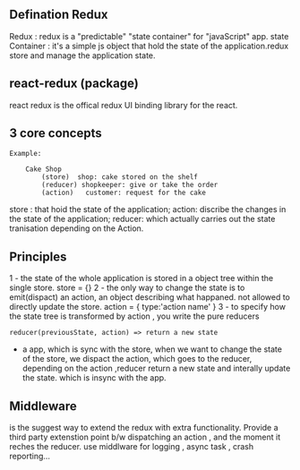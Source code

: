 ## Defination Redux
Redux : redux is a "predictable" "state container" for "javaScript" app.
        state Container : it's a simple js object that hold the state of the application.redux store and manage the application state.

## react-redux (package)
react redux is the offical redux UI binding library for the react.
 
## 3 core concepts
    Example:

        Cake Shop 
            (store)  shop: cake stored on the shelf 
            (reducer) shopkeeper: give or take the order
            (action)   customer: request for the cake

store : that hoid the state of the application;
action: discribe the changes in the state of the application;
reducer: which actually carries out the state tranisation depending on the Action.

## Principles
1 - the state of the whole application is stored in a object tree within the single store.
        store = {}
2 - the only way to change the state is to emit(dispact) an action, an object describing what happaned. not allowed to directly update the store.
        action = {
            type:'action name'
        }
3 - to specify how the state tree is transformed by action , you write the pure reducers

    reducer(previousState, action) => return a new state


* a app, which is sync with the store, when we want to change the state of the store, we dispact the action, which goes to the reducer, depending on the action ,reducer 
return a new state and interally update the state. which is insync with the app.

## Middleware
is the suggest way to extend the redux with extra functionality.
Provide a third party extenstion point b/w dispatching an action , and the moment it reches the reducer.
use middlware for logging , async task , crash reporting...